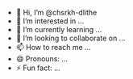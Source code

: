 - 👋 Hi, I’m @chsrkh-dlithe
- 👀 I’m interested in ...
- 🌱 I’m currently learning ...
- 💞️ I’m looking to collaborate on ...
- 📫 How to reach me ...
- 😄 Pronouns: ...
- ⚡ Fun fact: ...

<!---
chsrkh-dlithe/chsrkh-dlithe is a ✨ special ✨ repository because its `README.md` (this file) appears on your GitHub profile.
You can click the Preview link to take a look at your changes.
--->
